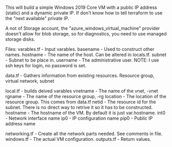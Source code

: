 This will build a simple Windows 2019 Core VM with a public IP address (static) and a dynamic private IP.
If don't know how to tell terraform to use the "next available" private IP.

A not of Storage account, the "azure_windows_virtual_machine" provider doesn't allow for blob storage,
so for diagnostics, you need to use managed storage disks. 

Files:
  varables.tf - Input varables.
    basename - Used to construct other names.
    hostname - The name of the host. Can be altered in locals.tf.
    subnet - Subnet to be place in.
    username - The administrative user. NOTE: I use ssh keys for login, no password is set.

  data.tf - Gathers information from existing resources.
    Resource group, virtual network, subnet

  local.tf - builds deived varables
    vnetname - The name of the vnet, <basename>-vnet
    rgname - The name of the resource group, <basename>-rg
    location - The location of the resource group. This comes from data.tf
    netid - The resource id for the subnet. There is no direct way to retrive it so it has to be constructed.
    hostname - The hostname of the VM. By default it is just var.hostname.
    int0 - Network interface name
    ip0 - IP configuration name
    pip0 - Public IP address name

  networking.tf - Create all the network parts needed. See comments in file.
  windows.tf - The actual VM configuration. 
  outputs.tf - Return values.